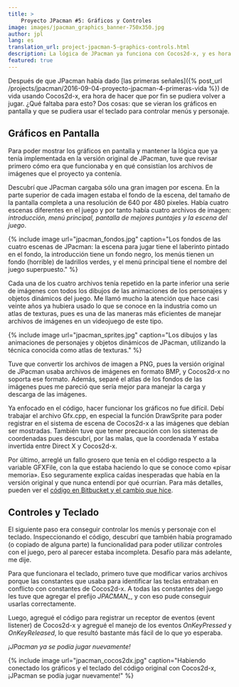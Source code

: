```yaml
---
title: >
    Proyecto JPacman #5: Gráficos y Controles
image: images/jpacman_graphics_banner-750x350.jpg
author: jpl
lang: es
translation_url: project-jpacman-5-graphics-controls.html
description: La lógica de JPacman ya funciona con Cocos2d-x, y es hora de hacer funcionar los gráficos y los controles para hacerlo jugable nuevamente.
featured: true
---
```


Después de que JPacman había dado [las primeras señales]({% post_url /projects/jpacman/2016-09-04-proyecto-jpacman-4-primeras-vida %}) de vida usando Cocos2d-x, era hora de hacer que por fin se pudiera volver a jugar. ¿Qué faltaba para esto? Dos cosas: que se vieran los gráficos en pantalla y que se pudiera usar el teclado para controlar menús y personaje.

## Gráficos en Pantalla

Para poder mostrar los gráficos en pantalla y mantener la lógica que ya tenía implementada en la versión original de JPacman, tuve que revisar primero cómo era que funcionaba y en qué consistían los archivos de imágenes que el proyecto ya contenía.

Descubrí que JPacman cargaba sólo una gran imagen por escena. En la parte superior de cada imagen estaba el fondo de la escena, del tamaño de la pantalla completa a una resolución de 640 por 480 pixeles. Había cuatro escenas diferentes en el juego y por tanto había cuatro archivos de imagen: *introducción, menú principal, pantalla de mejores puntajes y la escena del juego*.

{% include image url="jpacman_fondos.jpg" caption="Los fondos de las cuatro escenas de JPacman: la escena para jugar tiene el laberinto pintado en el fondo, la introducción tiene un fondo negro, los menús tienen un fondo (horrible) de ladrillos verdes, y el menú principal tiene el nombre del juego superpuesto." %}

Cada una de los cuatro archivos tenía repetido en la parte inferior una serie de imágenes con todos los dibujos de las animaciones de los personajes y objetos dinámicos del juego. Me llamó mucho la atención que hace casi veinte años ya hubiera usado lo que se conoce en la industria como un atlas de texturas, pues es una de las maneras más eficientes de manejar archivos de imágenes en un videojuego de este tipo.

{% include image url="jpacman_sprites.jpg" caption="Los dibujos y las animaciones de personajes y objetos dinámicos de JPacman, utilizando la técnica conocida como atlas de texturas." %}

Tuve que convertir los archivos de imagen a PNG, pues la versión original de JPacman usaba archivos de imágenes en formato BMP, y Cocos2d-x no soporta ese formato. Además, separé el atlas de los fondos de las imágenes pues me pareció que sería mejor para manejar la carga y descarga de las imágenes.

Ya enfocado en el código, hacer funcionar los gráficos no fue difícil. Debí trabajar el archivo Gfx.cpp, en especial la función DrawSprite para poder registrar en el sistema de escena de Cocos2d-x a las imágenes que debían ser mostradas. También tuve que tener precaución con los sistemas de coordenadas pues descubrí, por las malas, que la coordenada Y estaba invertida entre Direct X y Cocos2d-x.

Por último, arreglé un fallo grosero que tenía en el código respecto a la variable GFXFile, con la que estaba haciendo lo que se conoce como «pisar memoria». Eso seguramente explica caídas inesperadas que había en la versión original y que nunca entendí por qué ocurrían. Para más detalles, pueden ver el [código en Bitbucket y el cambio que hice](https://bitbucket.org/papagamedev/jpacman/commits/9c2ad628a05cfc58d09199d0cfcd3b4a52790db7#chg-JPacman1999/Src/JPacman/gfx.cpp).

## Controles y Teclado

El siguiente paso era conseguir controlar los menús y personaje con el teclado. Inspeccionando el código, descubrí que también había programado (o copiado de alguna parte) la funcionalidad para poder utilizar controles con el juego, pero al parecer estaba incompleta. Desafío para más adelante, me dije.

Para que funcionara el teclado, primero tuve que modificar varios archivos porque las constantes que usaba para identificar las teclas entraban en conflicto con constantes de Cocos2d-x. A todas las constantes del juego les tuve que agregar el prefijo *JPACMAN_*, y con eso pude conseguir usarlas correctamente.

Luego, agregué el código para registrar un receptor de eventos (event listener) de Cocos2d-x y agregué el manejo de los eventos *OnKeyPressed* y *OnKeyReleased*, lo que resultó bastante más fácil de lo que yo esperaba.

*¡JPacman ya se podía jugar nuevamente!*

{% include image url="jpacman_cocos2dx.jpg" caption="Habiendo conectado los gráficos y el teclado del código original con Cocos2d-x, ¡JPacman se podía jugar nuevamente!" %}
